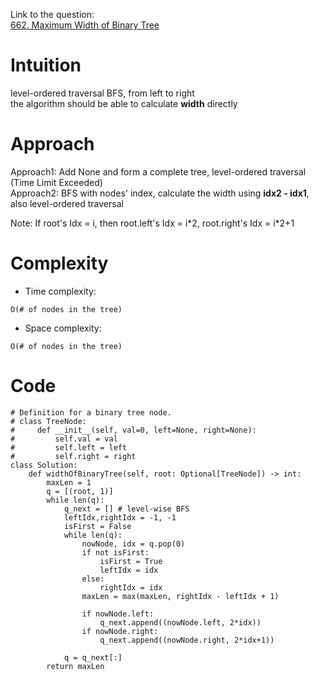 Link to the question:</br>
[662. Maximum Width of Binary Tree](https://leetcode.com/problems/maximum-width-of-binary-tree/)

# Intuition
<!-- Describe your first thoughts on how to solve this problem. -->
level-ordered traversal BFS, from left to right
<br/>the algorithm should be able to calculate **width** directly

# Approach
<!-- Describe your approach to solving the problem. -->
Approach1: Add None and form a complete tree, level-ordered traversal (Time Limit Exceeded)<br/>
Approach2: BFS with nodes' index, calculate the width using **idx2 - idx1**, also level-ordered traversal<br/>

Note: If root's Idx = i, then root.left's Idx = i\*2, root.right's Idx = i\*2+1

# Complexity
- Time complexity:
<!-- Add your time complexity here, e.g. $$O(n)$$ -->
    O(# of nodes in the tree)

- Space complexity:
<!-- Add your space complexity here, e.g. $$O(n)$$ -->
    O(# of nodes in the tree)

# Code
```python3
# Definition for a binary tree node.
# class TreeNode:
#     def __init__(self, val=0, left=None, right=None):
#         self.val = val
#         self.left = left
#         self.right = right
class Solution:
    def widthOfBinaryTree(self, root: Optional[TreeNode]) -> int:
        maxLen = 1
        q = [(root, 1)]
        while len(q):
            q_next = [] # level-wise BFS
            leftIdx,rightIdx = -1, -1
            isFirst = False
            while len(q):
                nowNode, idx = q.pop(0)
                if not isFirst:
                    isFirst = True
                    leftIdx = idx
                else:
                    rightIdx = idx
                maxLen = max(maxLen, rightIdx - leftIdx + 1)

                if nowNode.left:
                    q_next.append((nowNode.left, 2*idx))
                if nowNode.right:
                    q_next.append((nowNode.right, 2*idx+1))
                
            q = q_next[:]
        return maxLen


```